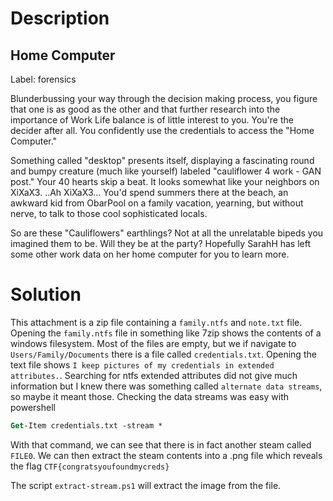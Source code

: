 # Description
## Home Computer
Label: forensics

Blunderbussing your way through the decision making process, you figure that one is as good as the other and that further research into the importance of Work Life balance is of little interest to you. You're the decider after all. You confidently use the credentials to access the "Home Computer."

Something called "desktop" presents itself, displaying a fascinating round and bumpy creature (much like yourself) labeled  "cauliflower 4 work - GAN post."  Your 40 hearts skip a beat.  It looks somewhat like your neighbors on XiXaX3.   ..Ah XiXaX3... You'd spend summers there at the beach, an awkward kid from ObarPool on a family vacation, yearning, but without nerve, to talk to those cool sophisticated locals.

So are these "Cauliflowers" earthlings? Not at all the unrelatable bipeds you imagined them to be.  Will they be at the party?  Hopefully SarahH has left some other work data on her home computer for you to learn more.

# Solution
This attachment is a zip file containing a `family.ntfs` and `note.txt` file. Opening the `family.ntfs` file in something like 7zip shows the contents of a windows filesystem. Most of the files are empty, but we if navigate to `Users/Family/Documents` there is a file called `credentials.txt`. Opening the text file shows `I keep pictures of my credentials in extended attributes.`. Searching for ntfs extended attributes did not give much information but I knew there was something called `alternate data streams`, so maybe it meant those. Checking the data streams was easy with powershell
```ps
Get-Item credentials.txt -stream *
```
With that command, we can see that there is in fact another steam called `FILE0`. We can then extract the steam contents into a .png file which reveals the flag `CTF{congratsyoufoundmycreds}`

The script `extract-stream.ps1` will extract the image from the file.